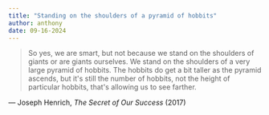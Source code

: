 ```yaml
---
title: "Standing on the shoulders of a pyramid of hobbits"
author: anthony
date: 09-16-2024
---
```


> So yes, we are smart, but not because we stand on the shoulders of giants or are giants ourselves. We stand on the shoulders of a very large pyramid of hobbits. The hobbits do get a bit taller as the pyramid ascends, but it's still the number of hobbits, not the height of particular hobbits, that's allowing us to see farther. 

— Joseph Henrich, *The Secret of Our Success* (2017)